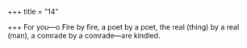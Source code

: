 +++
title = "14"

+++
For you—o Fire by fire, a poet by a poet, the real (thing) by a
real (man),
a comrade by a comrade—are kindled.